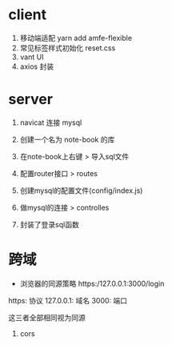 # client
1. 移动端适配 yarn add amfe-flexible
2. 常见标签样式初始化 reset.css
3. vant UI
4. axios 封装


# server
1. navicat 连接 mysql
2. 创建一个名为 note-book 的库
3. 在note-book上右键 > 导入sql文件
   
4. 配置router接口 > routes
5. 创建mysql的配置文件(config/index.js)
6. 做mysql的连接 > controlles
   
7. 封装了登录sql函数


# 跨域
- 浏览器的同源策略
https:/127.0.0.1:3000/login

https: 协议
127.0.0.1: 域名
3000: 端口

这三者全部相同视为同源

1. cors